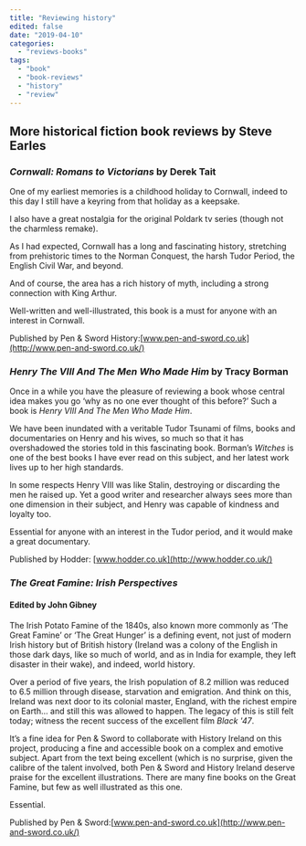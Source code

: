 ```yaml
---
title: "Reviewing history"
edited: false
date: "2019-04-10"
categories:
  - "reviews-books"
tags:
  - "book"
  - "book-reviews"
  - "history"
  - "review"
---
```


## More historical fiction book reviews by Steve Earles

### _Cornwall: Romans to Victorians_ by Derek Tait

One of my earliest memories is a childhood holiday to Cornwall, indeed to this day I still have a keyring from that holiday as a keepsake.

I also have a great nostalgia for the original Poldark tv series (though not the charmless remake).

As I had expected, Cornwall has a long and fascinating history, stretching from prehistoric times to the Norman Conquest, the harsh Tudor Period, the English Civil War, and beyond.

And of course, the area has a rich history of myth, including a strong connection with King Arthur.

Well-written and well-illustrated, this book is a must for anyone with an interest in Cornwall.

Published by Pen & Sword History:[www.pen-and-sword.co.uk](http://www.pen-and-sword.co.uk/)

### _Henry The VIII And The Men Who Made Him_ by Tracy Borman

Once in a while you have the pleasure of reviewing a book whose central idea makes you go ‘why as no one ever thought of this before?’ Such a book is _Henry VIII And The Men Who Made Him_.

We have been inundated with a veritable Tudor Tsunami of films, books and documentaries on Henry and his wives, so much so that it has overshadowed the stories told in this fascinating book. Borman’s _Witches_ is one of the best books I have ever read on this subject, and her latest work lives up to her high standards.

In some respects Henry VIII was like Stalin, destroying or discarding the men he raised up. Yet a good writer and researcher always sees more than one dimension in their subject, and Henry was capable of kindness and loyalty too.

Essential for anyone with an interest in the Tudor period, and it would make a great documentary.

Published by Hodder: [www.hodder.co.uk](http://www.hodder.co.uk/)

### _The Great Famine: Irish Perspectives_

#### Edited by John Gibney

The Irish Potato Famine of the 1840s, also known more commonly as ‘The Great Famine’ or ‘The Great Hunger’ is a defining event, not just of modern Irish history but of British history (Ireland was a colony of the English in those dark days, like so much of world, and as in India for example, they left disaster in their wake), and indeed, world history.

Over a period of five years, the Irish population of 8.2 million was reduced to 6.5 million through disease, starvation and emigration. And think on this, Ireland was next door to its colonial master, England, with the richest empire on Earth… and still this was allowed to happen. The legacy of this is still felt today; witness the recent success of the excellent film _Black '47_.

It’s a fine idea for Pen & Sword to collaborate with History Ireland on this project, producing a fine and accessible book on a complex and emotive subject. Apart from the text being excellent (which is no surprise, given the calibre of the talent involved, both Pen & Sword and History Ireland deserve praise for the excellent illustrations. There are many fine books on the Great Famine, but few as well illustrated as this one.

Essential.

Published by Pen & Sword:[www.pen-and-sword.co.uk](http://www.pen-and-sword.co.uk/)
